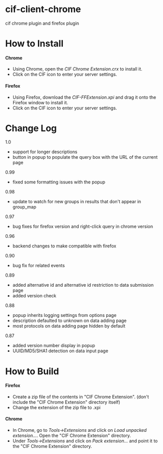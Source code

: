 cif-client-chrome
=================
cif chrome plugin and firefox plugin


How to Install
=================
#### Chrome
  * Using Chrome, open the *CIF Chrome Extension.crx* to install it.
  * Click on the CIF icon to enter your server settings.


#### Firefox
  * Using Firefox, download the *CIF-FFExtension.xpi* and drag it onto the Firefox window to install it.
  * Click on the CIF icon to enter your server settings.


Change Log
=================
1.0
  * support for longer descriptions
  * button in popup to populate the query box with the URL of the current page
  
0.99
  * fixed some formatting issues with the popup

0.98
  * update to watch for new groups in results that don't appear in group_map

0.97
  * bug fixes for firefox version and right-click query in chrome version

0.96
  * backend changes to make compatible with firefox

0.90
  * bug fix for related events
  
0.89
  * added alternative id and alternative id restriction to data submission page
  * added version check

0.88
  * popup inherits logging settings from options page
  * description defaulted to unknown on data adding page
  * most protocols on data adding page hidden by default

0.87 
  * added version number display in popup
  * UUID/MD5/SHA1 detection on data input page
  
  
How to Build
=================
#### Firefox
  * Create a zip file of the contents in "CIF Chrome Extension". (don't include the "CIF Chrome Extension" directory itself)
  * Change the extension of the zip file to .xpi

#### Chrome
  * In Chrome, go to *Tools->Extensions* and click on *Load unpacked extension...*. Open the "CIF Chrome Extension" directory.
  * Under *Tools->Extensions* and click on *Pack extension...* and point it to the "CIF Chrome Extension" directory.